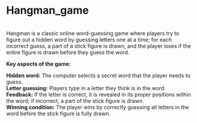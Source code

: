 # Hangman_game
<br>
Hangman is a classic online word-guessing game where players try to figure out a hidden word by guessing letters one at a time; for each incorrect guess, a part of a stick figure is drawn, and the player loses if the entire figure is drawn before they guess the word. 

<b>Key aspects of the game:</b><br>

<b>Hidden word:</b> The computer selects a secret word that the player needs to guess.<br> 
<b>Letter guessing:</b> Players type in a letter they think is in the word.<br> 
<b>Feedback:</b> If the letter is correct, it is revealed in its proper positions within the word; if incorrect, a part of the stick figure is drawn.<br> 
<b>Winning condition:</b> The player wins by correctly guessing all letters in the word before the stick figure is fully drawn.<br> 
